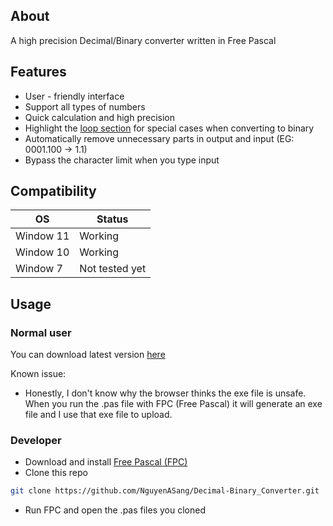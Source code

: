 ## About
A high precision Decimal/Binary converter written in Free Pascal

## Features
- User - friendly interface
- Support all types of numbers
- Quick calculation and high precision 
- Highlight the [loop section](https://github.com/NguyenASang/Decimal-Binary_Converter/wiki#what-is-the-part-that-loops-forever-when-converting-decimal-to-binary-) for special cases when converting to binary
- Automatically remove unnecessary parts in output and input (EG: 0001.100 -> 1.1)
- Bypass the character limit when you type input

## Compatibility

|       OS      |     Status     |
| ------------- | -------------  |
| Window 11     | Working        |
| Window 10     | Working        |
| Window 7      | Not tested yet |

## Usage
### Normal user
You can download latest version [here](https://github.com/NguyenASang/Decimal-Binary_Converter/releases)

Known issue:
- Honestly, I don't know why the browser thinks the exe file is unsafe. When you run the .pas file with FPC (Free Pascal) it will generate an exe file and I use that exe file to upload.

### Developer
- Download and install [Free Pascal (FPC)](https://www.freepascal.org/download.html)
- Clone this repo 
```sh
git clone https://github.com/NguyenASang/Decimal-Binary_Converter.git
```
- Run FPC and open the .pas files you cloned
